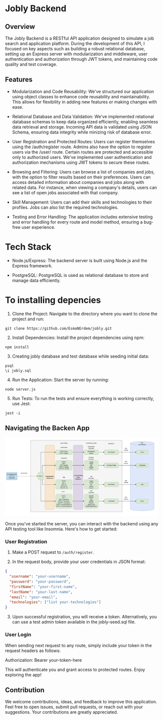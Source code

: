# Jobly Backend

## Overview

The Jobly Backend is a RESTful API application designed to simulate a job search and application platform. During the development of this API, I focused on key aspects such as building a robust relational database, setting up an Express server with modularization and middleware, user authentication and authorization through JWT tokens, and maintaining code quality and test coverage.

## Features

* Modularization and Code Reusability: We've structured our application using object classes to enhance code reusability and maintainability. This allows for flexibility in adding new features or making changes with ease.

* Relational Database and Data Validation: We've implemented relational database schemas to keep data organized efficiently, enabling seamless data retrieval and storage. Incoming API data is validated using JSON Schema, ensuring data integrity while minizing risk of database error. 

* User Registration and Protected Routes: Users can register themselves using the /auth/register route. Admins also have the option to register users via the /user/ route. Certain routes are protected and accessible only to authorized users. We've implemented user authentication and authorization mechanisms using JWT tokens to secure these routes.

* Browsing and Filtering: Users can browse a list of companies and jobs, with the option to filter results based on their preferences. Users can access detailed information about companies and jobs along with related data. For instance, when viewing a company's details, users can see a list of open jobs associated with that company.

* Skill Management: Users can add their skills and technologies to their profiles. Jobs can also list the required technologies.

* Testing and Error Handling: The application includes extensive testing and error handling for every route and model method, ensuring a bug-free user experience.

# Tech Stack

* Node.js/Express: The backend server is built using Node.js and the Express framework.

* PostgreSQL: PostgreSQL is used as relational database to store and manage data efficiently.

# To installing depencies 

1. Clone the Project: Navigate to the directory where you want to clone the project and run:

```
git clone https://github.com/EsmaNErdem/jobly.git
```

2. Install Dependencies: Install the project dependencies using npm:

```
npm install
```

3. Creating jobly database and test database while seeding initial data:

```
psql
\i jobly.sql
```

4. Run the Application: Start the server by running:

```
node server.js
```
    
5. Run Tests: To run the tests and ensure everything is working correctly, use Jest:

```
jest -i
```

## Navigating the Backen App

![Jobly Software Architecture](/static//Jobly_architecture.png)

Once you've started the server, you can interact with the backend using any API testing tool like Insomnia. Here's how to get started:

### User Registration

1. Make a POST request to `/auth/register`.

2. In the request body, provide your user credentials in JSON format:

```json
{
  "username": "your-username",
  "password": "your-password",
  "firstName": "your-first-name",
  "lastName": "your-last-name",
  "email": "your-email",
  "technologies": ["list your-technologies"]
}
```

3. Upon successful registration, you will receive a token. Alternatively, you can use a test admin token available in the jobly-seed.sql file.

### User Login

When sending next request to any route, simply include your token in the request headers as follows:

Authorization: Bearer your-token-here

This will authenticate you and grant access to protected routes. Enjoy exploring the app! 

## Contribution

We welcome contributions, ideas, and feedback to improve this application. Feel free to open issues, submit pull requests, or reach out with your suggestions. Your contributions are greatly appreciated.
